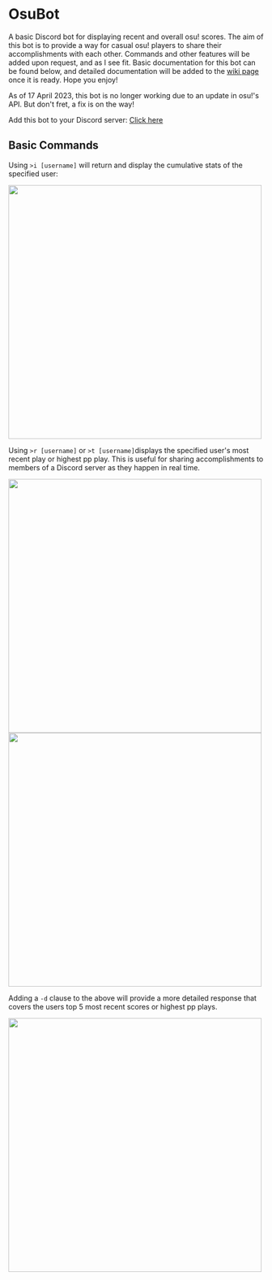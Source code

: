 # OsuBot
A basic Discord bot for displaying recent and overall osu! scores. The aim of this bot is to provide a way for casual osu! players to share their accomplishments with each other. Commands and other features will be added upon request, and as I see fit. Basic documentation for this bot can be found below, and detailed documentation will be added to the [wiki page](https://github.com/azn-abel/OsuBot/wiki) once it is ready. Hope you enjoy!

As of 17 April 2023, this bot is no longer working due to an update in osu!'s API. But don't fret, a fix is on the way!

Add this bot to your Discord server: [Click here](https://discord.com/api/oauth2/authorize?client_id=843169608852570184&permissions=534723816512&scope=bot)

## Basic Commands
Using ```>i [username]``` will return and display the cumulative stats of the specified user:

<img src="https://user-images.githubusercontent.com/66392457/232990934-01296bfa-2b1e-4a90-90b4-2e999ca941e9.png" width=500 />

Using ```>r [username]``` or ```>t [username]```displays the specified user's most recent play or highest pp play.
This is useful for sharing accomplishments to members of a Discord server as they happen in real time.

<img src="https://user-images.githubusercontent.com/66392457/230696826-54b57f67-0500-4965-be82-7f59e85c04e9.png" width=500 />
<img src="https://user-images.githubusercontent.com/66392457/232976067-f5e009b5-361b-4533-9de4-53bc3a7885ef.png" width=500 />

Adding a ```-d``` clause to the above will provide a more detailed response that covers the users top 5 most recent scores or highest pp plays.

<img src="https://user-images.githubusercontent.com/66392457/232979597-d6d099ca-0f68-43ed-8e74-21871f89f444.png" width=500 />




